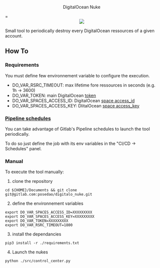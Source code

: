 <p style="text-align: center;"> DigitalOcean Nuke</p>=
<div style="text-align:center"><img src="https://media.giphy.com/media/uSHMDTUL7lKso/giphy.gif" /></div>

Small tool to periodically destroy every DigitalOcean ressources of a given account.

## How To

### Requirements 

You must define few environnement variable to configure the execution.

- DO_VAR_RSRC_TIMEOUT: max lifetime fore ressources in seconds (e.g. 1h -> 3600)
- DO_VAR_TOKEN: main DigitalOcean [token](https://www.digitalocean.com/docs/api/create-personal-access-token/)
- DO_VAR_SPACES_ACCESS_ID: DigitalOcean [space access_id](https://www.digitalocean.com/community/tutorials/how-to-create-a-digitalocean-space-and-api-key)
- DO_VAR_SPACES_ACCESS_KEY: DIitalOcean [space access_key](https://www.digitalocean.com/community/tutorials/how-to-create-a-digitalocean-space-and-api-key) 

### [Pipeline schedules](https://docs.gitlab.com/ee/user/project/pipelines/schedules.html)

You can take advantage of Gitlab's Pipeline schedules to launch the tool periodically.

To do so just define the job  with its env variables in the "CI/CD -> Schedules" panel.

### Manual
To execute the tool manually:
1. clone the repository
```
cd ${HOME}/Documents && git clone git@gitlab.com:posedao/digitalo_nuke.git
```
2. define the environnement variables
```
export DO_VAR_SPACES_ACCESS_ID=XXXXXXXXX
export DO_VAR_SPACES_ACCESS_KEY=XXXXXXXXX
export DO_VAR_TOKEN=XXXXXXXXX
export DO_VAR_RSRC_TIMEOUT=1800

```
3. install the dependancies
```
pip3 install -r ./requirements.txt
```
4. Launch the nukes
```
python ./src/control_center.py
```